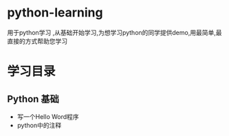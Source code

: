 # python-learning

用于python学习 ,从基础开始学习,为想学习python的同学提供demo,用最简单,最直接的方式帮助您学习

# 学习目录

## Python 基础

- 写一个Hello Word程序
- python中的注释
